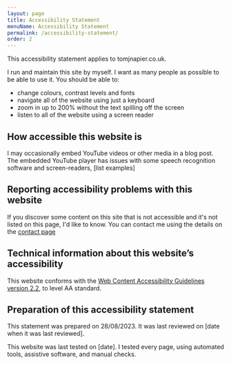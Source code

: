 ```yaml
---
layout: page
title: Accessibility Statement
menuName: Accessibility Statement
permalink: /accessibility-statement/
order: 2
---
```


This accessibility statement applies to tomjnapier.co.uk.

I run and maintain this site by myself. I want as many people as possible to be able to use it. You should be able to:
- change colours, contrast levels and fonts 
- navigate all of the website using just a keyboard
- zoom in up to 200% without the text spilling off the screen
- listen to all of the website using a screen reader

## How accessible this website is

I may occasionally embed YouTube videos or other media in a blog post. The embedded YouTube player has issues with some speech recognition software and screen-readers, [list examples]

## Reporting accessibility problems with this website

If you discover some content on this site that is not accessible and it's not listed on this page, I'd like to know. You can contact me using the details on the [contact page](/contact)

## Technical information about this website’s accessibility

This website conforms with the [Web Content Accessibility Guidelines version 2.2](https://w3.org/tr/wcag22), to level AA standard.

## Preparation of this accessibility statement

This statement was prepared on 28/08/2023. It was last reviewed on [date when it was last reviewed].

This website was last tested on [date]. I tested every page, using automated tools, assistive software, and manual checks.